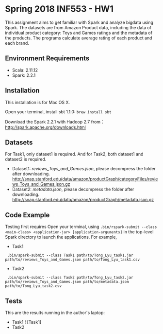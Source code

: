 # Spring 2018 INF553 - HW1
This assignment aims to get familiar with Spark and analyze bigdata using Spark. The datasets are from Amazon Product data, including the data of individual product category: Toys and Games ratings and the metadata of the products. The programs calculate average rating of each product and each brand.

## Environment Requirements
* Scala: 2.11.12
* Spark: 2.2.1 

## Installation
This installation is for Mac OS X.

Open your terminal, install sbt 1.1.0:
  `brew install sbt`
  
Download the Spark 2.2.1 with Hadoop 2.7 from： http://spark.apache.org/downloads.html
  
## Datasets
For Task1, only dataset1 is required. And for Task2, both dataset1 and dataset2 is required.
* Dataset1:  _reviews_Toys_and_Games.json_, please decompress the folder after downloading.
http://snap.stanford.edu/data/amazon/productGraph/categoryFiles/reviews_Toys_and_Games.json.gz
* Dataset2: _metadata.json_, please decompress the folder after downloading.
http://snap.stanford.edu/data/amazon/productGraph/metadata.json.gz

## Code Example
Testing first requires Open your terminal, using `.bin/rspark-submit --class <main-class> <application-jar> [application-arguments]` in the top-level Spark directory to launch the applications.
For example,

* Task1
  
 ` .bin/spark-submit --class Task1 path/to/Tong_Lyu_task1.jar path/to/reviews_Toys_and_Games.json path/to/Tong_Lyu_task1.csv`
* Task2 

 ` .bin/spark-submit --class Task2 path/to/Tong_Lyu_task2.jar path/to/reviews_Toys_and_Games.json path/to/metadata.json path/to/Tong_Lyu_task2.csv`

## Tests
This are the results running in the author's laptop:
* Task1
! [Task1] 
* Task2

